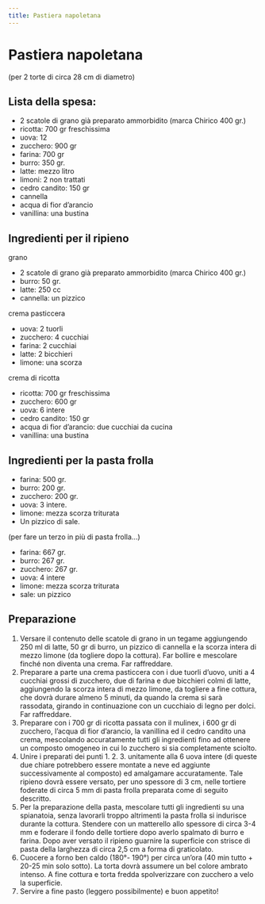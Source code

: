 ```yaml
---
title: Pastiera napoletana
---
```

# Pastiera napoletana

(per 2 torte di circa 28 cm di diametro)

## Lista della spesa:

- 2 scatole di grano già preparato ammorbidito (marca Chirico 400 gr.)
- ricotta: 700 gr freschissima
- uova: 12
- zucchero: 900 gr
- farina: 700 gr
- burro: 350 gr.
- latte: mezzo litro
- limoni: 2 non trattati
- cedro candito: 150 gr
- cannella
- acqua di fior d’arancio
- vanillina: una bustina

## Ingredienti per il ripieno

grano
- 2 scatole di grano già preparato ammorbidito (marca Chirico 400 gr.)
- burro: 50 gr.
- latte: 250 cc
- cannella: un pizzico

crema pasticcera
- uova: 2 tuorli
- zucchero: 4 cucchiai
- farina: 2 cucchiai
- latte: 2 bicchieri
- limone: una scorza

crema di ricotta
- ricotta: 700 gr freschissima
- zucchero: 600 gr
- uova: 6 intere
- cedro candito: 150 gr
- acqua di fior d’arancio: due cucchiai da cucina
- vanillina: una bustina

## Ingredienti per la pasta frolla

- farina: 500 gr.
- burro: 200 gr.
- zucchero: 200 gr.
- uova: 3 intere.
- limone: mezza scorza triturata
- Un pizzico di sale.

(per fare un terzo in più di pasta frolla...)
- farina: 667 gr.
- burro: 267 gr.
- zucchero: 267 gr.
- uova: 4 intere
- limone: mezza scorza triturata
- sale: un pizzico

## Preparazione

1. Versare il contenuto delle scatole di grano in un tegame aggiungendo 250 ml
   di latte, 50 gr di burro, un pizzico di cannella e la scorza intera di mezzo
   limone (da togliere dopo la cottura). Far bollire e mescolare finché non
   diventa una crema. Far raffreddare.
2. Preparare a parte una crema pasticcera con i due tuorli d’uovo, uniti a 4
   cucchiai grossi di zucchero, due di farina e due bicchieri colmi di latte,
   aggiungendo la scorza intera di mezzo limone, da togliere a fine cottura,
   che dovrà durare almeno 5 minuti, da quando la crema si sarà rassodata,
   girando in continuazione con un cucchiaio di legno per dolci. Far
   raffreddare.
3. Preparare con i 700 gr di ricotta passata con il mulinex, i 600 gr di
   zucchero, l’acqua di fior d’arancio, la vanillina ed il cedro candito una
   crema, mescolando accuratamente tutti gli ingredienti fino ad ottenere un
   composto omogeneo in cui lo zucchero si sia completamente sciolto.
4. Unire i preparati dei punti 1. 2. 3. unitamente alla 6 uova intere (di queste
   due chiare potrebbero essere montate a neve ed aggiunte successivamente al
   composto) ed amalgamare accuratamente. Tale ripieno dovrà essere versato, per
   uno spessore di 3 cm, nelle tortiere foderate di circa 5 mm di pasta frolla
   preparata come di seguito descritto.
5. Per la preparazione della pasta, mescolare tutti gli ingredienti su una
   spianatoia, senza lavorarli troppo altrimenti la pasta frolla si indurisce
   durante la cottura. Stendere con un matterello allo spessore di circa 3-4 mm
   e foderare il fondo delle tortiere dopo averlo spalmato di burro e farina.
   Dopo aver versato il ripieno guarnire la superficie con strisce di pasta
   della larghezza di circa 2,5 cm a forma di graticolato.
6. Cuocere a forno ben caldo (180°- 190°) per circa un’ora (40 min tutto +
   20-25 min solo sotto). La torta dovrà assumere un bel colore ambrato intenso.
   A fine cottura e torta fredda spolverizzare con zucchero a velo la
   superficie.
7. Servire a fine pasto (leggero possibilmente) e buon appetito!

